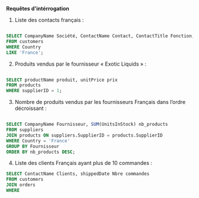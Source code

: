 **Requêtes d'intérrogation**

01. Liste des contacts français :
```sql

SELECT CompanyName Société, ContactName Contact, ContactTitle Fonction, Phone Téléphone
FROM customers
WHERE Country
LIKE 'France';

```

02. Produits vendus par le fournisseur « Exotic Liquids » :
```sql

SELECT productName produit, unitPrice prix
FROM products
WHERE supplierID = 1;

```
03. Nombre de produits vendus par les fournisseurs Français dans l’ordre décroissant :
```sql

SELECT CompanyName Fournisseur, SUM(UnitsInStock) nb_products
FROM suppliers
JOIN products ON suppliers.SupplierID = products.SupplierID
WHERE Country = 'France'
GROUP BY Fournisseur
ORDER BY nb_products DESC;

```
04. Liste des clients Français ayant plus de 10 commandes :
```sql
SELECT ContactName Clients, shippedDate Nbre commandes
FROM customers
JOIN orders
WHERE 

```